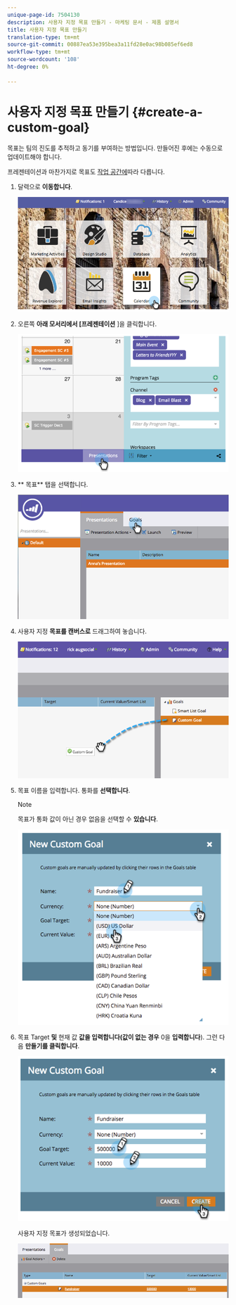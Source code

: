 ```yaml
---
unique-page-id: 7504130
description: 사용자 지정 목표 만들기 - 마케팅 문서 - 제품 설명서
title: 사용자 지정 목표 만들기
translation-type: tm+mt
source-git-commit: 00887ea53e395bea3a11fd28e0ac98b085ef6ed8
workflow-type: tm+mt
source-wordcount: '108'
ht-degree: 0%

---
```



# 사용자 지정 목표 만들기 {#create-a-custom-goal}

목표는 팀의 진도를 추적하고 동기를 부여하는 방법입니다. 만들어진 후에는 수동으로 업데이트해야 합니다.

프레젠테이션과 마찬가지로 목표도 [작업 공간에](../../../../product-docs/administration/workspaces-and-person-partitions/understanding-workspaces-and-person-partitions.md)따라 다릅니다.

1. 달력으로 **이동합니다**.

   ![](assets/2017-05-10-15-30-47-2.png)

1. 오른쪽 **아래 모서리에서 [프레젠테이션** ]을 클릭합니다.

   ![](assets/image2015-3-24-12-3a2-3a55.png)

1. ** 목표** 탭을 선택합니다.

   ![](assets/image2015-3-26-12-3a24-3a49.png)

1. 사용자 지정 **목표를 캔버스로** 드래그하여 놓습니다.

   ![](assets/image2015-3-24-12-3a32-3a45.png)

1. 목표 이름을 입력합니다. 통화를 **선택합니다**.

   >[!NOTE]
   >
   >목표가 통화 값이 아닌 경우 없음을 선택할 수 **있습니다**.

   ![](assets/image2015-3-24-12-3a36-3a0.png)

1. 목표 Target **및** 현재 값 **값을 입력합니다(값이 없는 경우** 0을 **입력합니다**). 그런 다음 **만들기를 클릭합니다**.

   ![](assets/image2015-3-24-12-3a39-3a28.png)

   사용자 지정 목표가 생성되었습니다.

   ![](assets/image2015-3-24-12-3a41-3a43.png)

